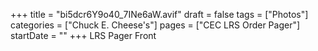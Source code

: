 +++
title = "bi5dcr6Y9o40_7INe6aW.avif"
draft = false
tags = ["Photos"]
categories = ["Chuck E. Cheese's"]
pages = ["CEC LRS Order Pager"]
startDate = ""
+++
LRS Pager Front
